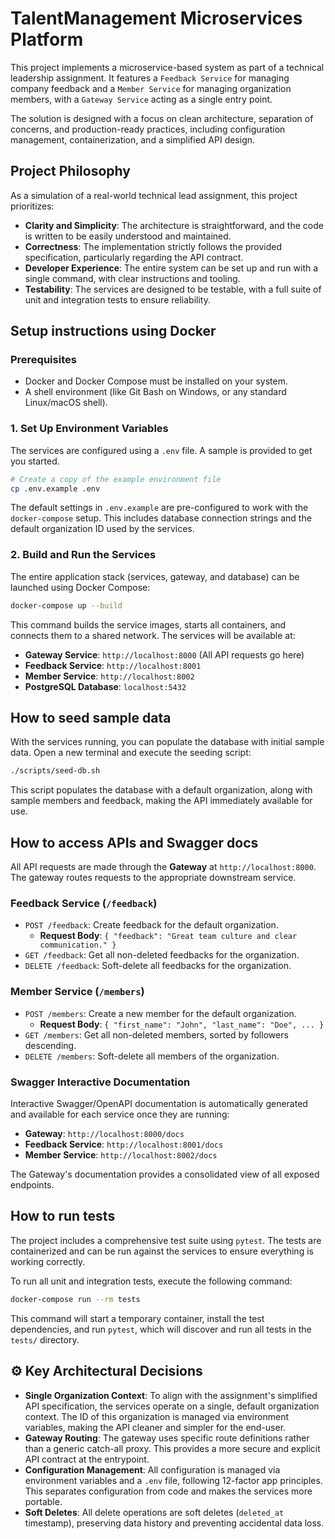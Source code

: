# TalentManagement Microservices Platform

This project implements a microservice-based system as part of a technical leadership assignment. It features a `Feedback Service` for managing company feedback and a `Member Service` for managing organization members, with a `Gateway Service` acting as a single entry point.

The solution is designed with a focus on clean architecture, separation of concerns, and production-ready practices, including configuration management, containerization, and a simplified API design.

## Project Philosophy

As a simulation of a real-world technical lead assignment, this project prioritizes:

- **Clarity and Simplicity**: The architecture is straightforward, and the code is written to be easily understood and maintained.
- **Correctness**: The implementation strictly follows the provided specification, particularly regarding the API contract.
- **Developer Experience**: The entire system can be set up and run with a single command, with clear instructions and tooling.
- **Testability**: The services are designed to be testable, with a full suite of unit and integration tests to ensure reliability.

## Setup instructions using Docker

### Prerequisites

- Docker and Docker Compose must be installed on your system.
- A shell environment (like Git Bash on Windows, or any standard Linux/macOS shell).

### 1. Set Up Environment Variables

The services are configured using a `.env` file. A sample is provided to get you started.

```bash
# Create a copy of the example environment file
cp .env.example .env
```

The default settings in `.env.example` are pre-configured to work with the `docker-compose` setup. This includes database connection strings and the default organization ID used by the services.

### 2. Build and Run the Services

The entire application stack (services, gateway, and database) can be launched using Docker Compose:

```bash
docker-compose up --build
```

This command builds the service images, starts all containers, and connects them to a shared network. The services will be available at:

- **Gateway Service**: `http://localhost:8000` (All API requests go here)
- **Feedback Service**: `http://localhost:8001`
- **Member Service**: `http://localhost:8002`
- **PostgreSQL Database**: `localhost:5432`

## How to seed sample data

With the services running, you can populate the database with initial sample data. Open a new terminal and execute the seeding script:

```bash
./scripts/seed-db.sh
```

This script populates the database with a default organization, along with sample members and feedback, making the API immediately available for use.

## How to access APIs and Swagger docs

All API requests are made through the **Gateway** at `http://localhost:8000`. The gateway routes requests to the appropriate downstream service.

### Feedback Service (`/feedback`)

- `POST /feedback`: Create feedback for the default organization.
  - **Request Body**: `{ "feedback": "Great team culture and clear communication." }`
- `GET /feedback`: Get all non-deleted feedbacks for the organization.
- `DELETE /feedback`: Soft-delete all feedbacks for the organization.

### Member Service (`/members`)

- `POST /members`: Create a new member for the default organization.
  - **Request Body**: `{ "first_name": "John", "last_name": "Doe", ... }`
- `GET /members`: Get all non-deleted members, sorted by followers descending.
- `DELETE /members`: Soft-delete all members of the organization.

### Swagger Interactive Documentation

Interactive Swagger/OpenAPI documentation is automatically generated and available for each service once they are running:

- **Gateway**: `http://localhost:8000/docs`
- **Feedback Service**: `http://localhost:8001/docs`
- **Member Service**: `http://localhost:8002/docs`

The Gateway's documentation provides a consolidated view of all exposed endpoints.

## How to run tests

The project includes a comprehensive test suite using `pytest`. The tests are containerized and can be run against the services to ensure everything is working correctly.

To run all unit and integration tests, execute the following command:

```bash
docker-compose run --rm tests
```

This command will start a temporary container, install the test dependencies, and run `pytest`, which will discover and run all tests in the `tests/` directory.

## ⚙️ Key Architectural Decisions

- **Single Organization Context**: To align with the assignment's simplified API specification, the services operate on a single, default organization context. The ID of this organization is managed via environment variables, making the API cleaner and simpler for the end-user.
- **Gateway Routing**: The gateway uses specific route definitions rather than a generic catch-all proxy. This provides a more secure and explicit API contract at the entrypoint.
- **Configuration Management**: All configuration is managed via environment variables and a `.env` file, following 12-factor app principles. This separates configuration from code and makes the services more portable.
- **Soft Deletes**: All delete operations are soft deletes (`deleted_at` timestamp), preserving data history and preventing accidental data loss.
